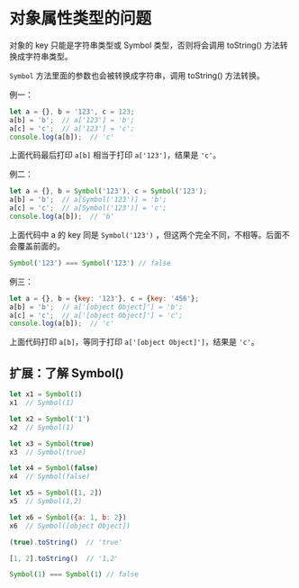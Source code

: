 # 对象属性类型的问题

对象的 key 只能是字符串类型或 Symbol 类型，否则将会调用 toString() 方法转换成字符串类型。

`Symbol` 方法里面的参数也会被转换成字符串，调用 toString() 方法转换。

例一：

```javascript
let a = {}, b = '123', c = 123;
a[b] = 'b';  // a['123'] = 'b';
a[c] = 'c';  // a['123'] = 'c';
console.log(a[b]);  // 'c'
```

上面代码最后打印 `a[b]` 相当于打印 `a['123']`，结果是 `'c'`。

例二：

```javascript
let a = {}, b = Symbol('123'), c = Symbol('123');
a[b] = 'b';  // a[Symbol('123')] = 'b';
a[c] = 'c';  // a[Symbol('123')] = 'c';
console.log(a[b]);  // 'b'
```

上面代码中 a 的 key 同是 `Symbol('123')` ，但这两个完全不同，不相等。后面不会覆盖前面的。

```javascript
Symbol('123') === Symbol('123') // false
```

例三：

```javascript
let a = {}, b = {key: '123'}, c = {key: '456'};
a[b] = 'b';  // a['[object Object]'] = 'b';
a[c] = 'c';  // a['[object Object]'] = 'c';
console.log(a[b]);  // 'c'
```

上面代码打印 `a[b]`，等同于打印 `a['[object Object]']`，结果是 `'c'`。

## 扩展：了解 Symbol()

```javascript
let x1 = Symbol(1)
x1  // Symbol(1)

let x2 = Symbol('1')
x2  // Symbol(1)

let x3 = Symbol(true)
x3  // Symbol(true)

let x4 = Symbol(false)
x4  // Symbol(false)

let x5 = Symbol([1, 2])
x5  // Symbol(1,2)

let x6 = Symbol({a: 1, b: 2})
x6  // Symbol([object Object])

(true).toString()  // 'true'

[1, 2].toString()  // '1,2'

Symbol(1) === Symbol(1) // false
```
